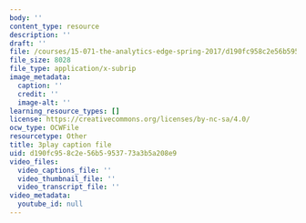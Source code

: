 ```yaml
---
body: ''
content_type: resource
description: ''
draft: ''
file: /courses/15-071-the-analytics-edge-spring-2017/d190fc958c2e56b5953773a3b5a208e9_YaEufT_7EbU.vtt
file_size: 8028
file_type: application/x-subrip
image_metadata:
  caption: ''
  credit: ''
  image-alt: ''
learning_resource_types: []
license: https://creativecommons.org/licenses/by-nc-sa/4.0/
ocw_type: OCWFile
resourcetype: Other
title: 3play caption file
uid: d190fc95-8c2e-56b5-9537-73a3b5a208e9
video_files:
  video_captions_file: ''
  video_thumbnail_file: ''
  video_transcript_file: ''
video_metadata:
  youtube_id: null
---
```

